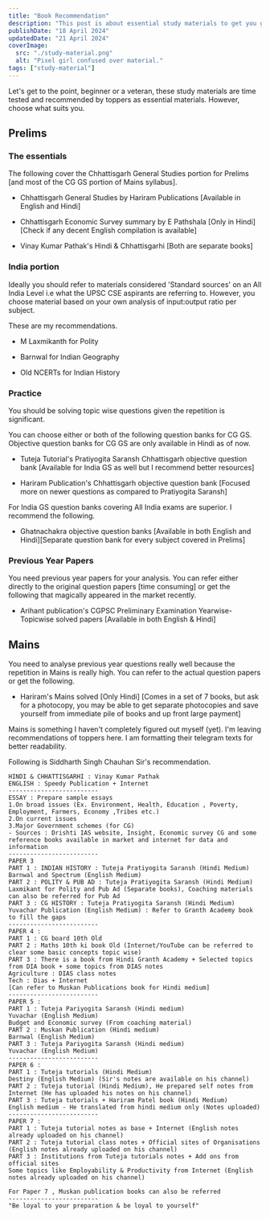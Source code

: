 ```yaml
---
title: "Book Recommendation"
description: "This post is about essential study materials to get you going."
publishDate: "18 April 2024"
updatedDate: "21 April 2024"
coverImage:
  src: "./study-material.png"
  alt: "Pixel girl confused over material."
tags: ["study-material"]
---
```


Let's get to the point, beginner or a veteran, these study materials are time tested and recommended by toppers as essential materials. However, choose what suits you.

## Prelims

### The essentials

The following cover the Chhattisgarh General Studies portion for Prelims [and most of the CG GS portion of Mains syllabus].

- Chhattisgarh General Studies by Hariram Publications [Available in English and Hindi]

- Chhattisgarh Economic Survey summary by E Pathshala [Only in Hindi][Check if any decent English compilation is available]

- Vinay Kumar Pathak's Hindi & Chhattisgarhi [Both are separate books]

### India portion

Ideally you should refer to materials considered 'Standard sources' on an All India Level i.e what the UPSC CSE aspirants are referring to. However, you choose material based on your own analysis of input:output ratio per subject.

These are my recommendations.

- M Laxmikanth for Polity

- Barnwal for Indian Geography

- Old NCERTs for Indian History

### Practice

You should be solving topic wise questions given the repetition is significant.

You can choose either or both of the following question banks for CG GS. Objective question banks for CG GS are only available in Hindi as of now.

- Tuteja Tutorial's Pratiyogita Saransh Chhattisgarh objective question bank [Available for India GS as well but I recommend better resources]

- Hariram Publication's Chhattisgarh objective question bank [Focused more on newer questions as compared to Pratiyogita Saransh]

For India GS question banks covering All India exams are superior. I recommend the following.

- Ghatnachakra objective question banks [Available in both English and Hindi][Separate question bank for every subject covered in Prelims]

### Previous Year Papers

You need previous year papers for your analysis. You can refer either directly to the original question papers [time consuming] or get the following that magically appeared in the market recently.

- Arihant publication's CGPSC Preliminary Examination Yearwise-Topicwise solved papers [Available in both English & Hindi]

## Mains

You need to analyse previous year questions really well because the repetition in Mains is really high. You can refer to the actual question papers or get the following.
- Hariram's Mains solved [Only Hindi] [Comes in a set of 7 books, but ask for a photocopy, you may be able to get separate photocopies and save yourself from immediate pile of books and up front large payment]

Mains is something I haven't completely figured out myself (yet). I'm leaving recommendations of toppers here. I am formatting their telegram texts for better readability.

Following is Siddharth Singh Chauhan Sir's recommendation.

```
HINDI & CHHATTISGARHI : Vinay Kumar Pathak
ENGLISH : Speedy Publication + Internet 
-------------------------
ESSAY : Prepare sample essays 
1.On broad issues (Ex. Environment, Health, Education , Poverty, Employment, Farmers, Economy ,Tribes etc.) 
2.On current issues
3.Major Government schemes (for CG)
- Sources : Drishti IAS website, Insight, Economic survey CG and some reference books available in market and internet for data and information 
-------------------------
PAPER 3 
PART 1 : INDIAN HISTORY : Tuteja Pratiyogita Saransh (Hindi Medium)
Barnwal and Spectrum (English Medium)
PART 2 : POLITY & PUB AD : Tuteja Pratiyogita Saransh (Hindi Medium)
Laxmikant for Polity and Pub Ad (Separate books), Coaching materials can also be referred for Pub Ad
PART 3 : CG HISTORY : Tuteja Pratiyogita Saransh (Hindi Medium)
Yuvachar Publication (English Medium) : Refer to Granth Academy book to fill the gaps
-------------------------
PAPER 4 :
PART 1 : CG board 10th Old
PART 2 : Maths 10th ki book Old (Internet/YouTube can be referred to clear some basic concepts topic wise)
PART 3 : There is a book from Hindi Granth Academy + Selected topics from DIA book + some topics from DIAS notes
Agriculture : DIAS class notes 
Tech : Dias + Internet
[Can refer to Muskan Publications book for Hindi medium] 
-------------------------
PAPER 5 :
PART 1 : Tuteja Pariyogita Saransh (Hindi medium)
Yuvachar (English Medium)
Budget and Economic survey (From coaching material)
PART 2 : Muskan Publication (Hindi medium)
Barnwal (English Medium)
PART 3 : Tuteja Pariyogita Saransh (Hindi medium)
Yuvachar (English Medium)
-------------------------
PAPER 6 :
PART 1 : Tuteja tutorials (Hindi Medium)
Destiny (English Medium) (Sir's notes are available on his channel)
PART 2 : Tuteja tutorial (Hindi Medium), He prepared self notes from Internet (He has uploaded his notes on his channel)
PART 3 : Tuteja tutorials + Hariram Patel book (Hindi Medium) 
English medium - He translated from hindi medium only (Notes uploaded)
-------------------------
PAPER 7 :
PART 1 : Tuteja tutorial notes as base + Internet (English notes already uploaded on his channel)
PART 2 : Tuteja tutorial class notes + Official sites of Organisations (English notes already uploaded on his channel)
PART 3 : Institutions from Tuteja tutorials notes + Add ons from official sites 
Some topics like Employability & Productivity from Internet (English notes already uploaded on his channel)

For Paper 7 , Muskan publication books can also be referred 
-------------------------
"Be loyal to your preparation & be loyal to yourself" 
```


